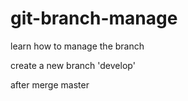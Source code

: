 # git-branch-manage
learn how to manage the branch


create a new branch 'develop'

after merge master
